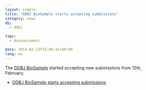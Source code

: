 ```yaml
---
layout: simple
title: 'DDBJ BioSample starts accepting submissions'
category: news
db:
  - ddbj

tags:
  - Announcement

date: 2014-02-12T15:06:15+09:00
lang: en
---
```


The <a href="/biosample/index-e.html">DDBJ BioSample</a> started accepting new submissions from 12th, February.

<dl>
    <ul>
        <li><a href="/news/en/2014-02-12_e.html">DDBJ BioSample starts accepting submissions</a></li>
    </ul>
</dl>
